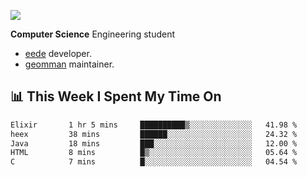 ![](https://komarev.com/ghpvc/?username=brauliorivas&color=green)

**Computer Science** Engineering student

- [eede](https://github.com/key4hep/eede) developer.
- [geomman](https://www.freshports.org/sysutils/geomman) maintainer.

## 📊 This Week I Spent My Time On

<!--START_SECTION:waka-->

```txt
Elixir       1 hr 5 mins     ██████████▒░░░░░░░░░░░░░░   41.98 %
heex         38 mins         ██████░░░░░░░░░░░░░░░░░░░   24.32 %
Java         18 mins         ███░░░░░░░░░░░░░░░░░░░░░░   12.00 %
HTML         8 mins          █▒░░░░░░░░░░░░░░░░░░░░░░░   05.64 %
C            7 mins          █░░░░░░░░░░░░░░░░░░░░░░░░   04.54 %
```

<!--END_SECTION:waka-->
